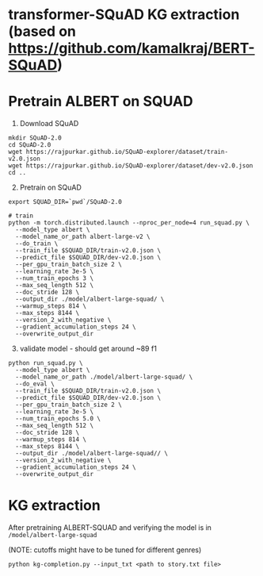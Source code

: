 # transformer-SQuAD KG extraction (based on https://github.com/kamalkraj/BERT-SQuAD)

# Pretrain ALBERT on SQUAD
1. Download SQuAD 
```
mkdir SQuAD-2.0
cd SQuAD-2.0
wget https://rajpurkar.github.io/SQuAD-explorer/dataset/train-v2.0.json
wget https://rajpurkar.github.io/SQuAD-explorer/dataset/dev-v2.0.json
cd ..

```
2. Pretrain on SQuAD
```
export SQUAD_DIR=`pwd`/SQuAD-2.0

# train
python -m torch.distributed.launch --nproc_per_node=4 run_squad.py \
  --model_type albert \
  --model_name_or_path albert-large-v2 \
  --do_train \
  --train_file $SQUAD_DIR/train-v2.0.json \
  --predict_file $SQUAD_DIR/dev-v2.0.json \
  --per_gpu_train_batch_size 2 \
  --learning_rate 3e-5 \
  --num_train_epochs 3 \
  --max_seq_length 512 \
  --doc_stride 128 \
  --output_dir ./model/albert-large-squad/ \
  --warmup_steps 814 \
  --max_steps 8144 \
  --version_2_with_negative \
  --gradient_accumulation_steps 24 \
  --overwrite_output_dir
```
3. validate model - should get around ~89 f1
```
python run_squad.py \
  --model_type albert \
  --model_name_or_path ./model/albert-large-squad/ \
  --do_eval \
  --train_file $SQUAD_DIR/train-v2.0.json \
  --predict_file $SQUAD_DIR/dev-v2.0.json \
  --per_gpu_train_batch_size 2 \
  --learning_rate 3e-5 \
  --num_train_epochs 5.0 \
  --max_seq_length 512 \
  --doc_stride 128 \
  --warmup_steps 814 \
  --max_steps 8144 \
  --output_dir ./model/albert-large-squad// \
  --version_2_with_negative \
  --gradient_accumulation_steps 24 \
  --overwrite_output_dir
```

# KG extraction
After pretraining ALBERT-SQUAD and verifying the model is in `/model/albert-large-squad`

(NOTE: <no answer> cutoffs might have to be tuned for different genres)

```
python kg-completion.py --input_txt <path to story.txt file>
```